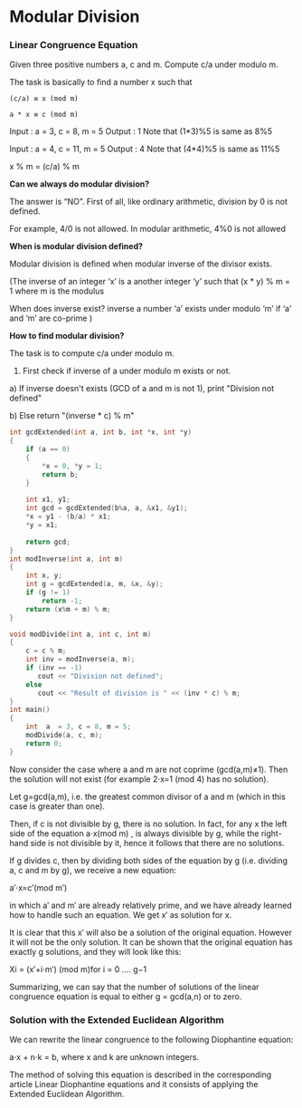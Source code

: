 # Modular Division

### Linear Congruence Equation


Given three positive numbers a, c and m. Compute c/a under modulo m.
  
The task is basically to find a number x such that 

`(c/a) ≡ x (mod m)`

 `a * x ≡ c (mod m)`


Input  : a  = 3, c = 8, m = 5
Output : 1
Note that (1*3)%5 is same as 8%5

Input  : a  = 4, c = 11, m = 5
Output : 4
Note that (4*4)%5 is same as 11%5

    
 x % m = (c/a) % m
    
**Can we always do modular division?**

The answer is “NO”. First of all, like ordinary arithmetic, division by 0 is not defined.
  
For example, 4/0 is not allowed. In modular arithmetic, 4%0 is not allowed

**When is modular division defined?**

Modular division is defined when modular inverse of the divisor exists.
  
(The inverse of an integer ‘x’ is a another integer ‘y’ such that (x * y) % m = 1 where m is the modulus

When does inverse exist? inverse a number ‘a’ exists under modulo ‘m’ if ‘a’ and ‘m’ are co-prime )

**How to find modular division?**

The task is to compute c/a under modulo m.
  
1) First check if inverse of a under modulo m exists or not. 
   
a) If inverse doesn't exists (GCD of a and m is not 1), print "Division not defined"

b) Else return  "(inverse * c) % m" 

```cpp
int gcdExtended(int a, int b, int *x, int *y) 
{ 
    if (a == 0) 
    { 
        *x = 0, *y = 1; 
        return b; 
    } 
  
    int x1, y1; 
    int gcd = gcdExtended(b%a, a, &x1, &y1); 
    *x = y1 - (b/a) * x1; 
    *y = x1; 
  
    return gcd; 
} 
int modInverse(int a, int m) 
{ 
    int x, y; 
    int g = gcdExtended(a, m, &x, &y); 
    if (g != 1) 
        return -1; 
    return (x%m + m) % m; 
} 

void modDivide(int a, int c, int m) 
{ 
    c = c % m; 
    int inv = modInverse(a, m); 
    if (inv == -1) 
       cout << "Division not defined"; 
    else
       cout << "Result of division is " << (inv * c) % m; 
} 
int main() 
{ 
    int  a  = 3, c = 8, m = 5; 
    modDivide(a, c, m); 
    return 0; 
} 
```
Now consider the case where a and m are not coprime (gcd(a,m)≠1). Then the solution will not exist (for example 2⋅x=1 (mod 4) has no solution).

Let g=gcd(a,m), i.e. the greatest common divisor of a and m (which in this case is greater than one).

Then, if c is not divisible by g, there is no solution. In fact, for any x the left side of the equation a⋅x(mod m) , is always divisible by g, while the right-hand side is not divisible by it, hence it follows that there are no solutions.

If g divides c, then by dividing both sides of the equation by g (i.e. dividing a, c and m by g), we receive a new equation:

a′⋅x=c′(mod m′)

in which a′ and m′ are already relatively prime, and we have already learned how to handle such an equation. We get x′ as solution for x.

It is clear that this x′ will also be a solution of the original equation. However it will not be the only solution. It can be shown that the original equation has exactly g solutions, and they will look like this:

Xi = (x′+i⋅m′) (mod m)for i = 0 .... g−1

Summarizing, we can say that the number of solutions of the linear congruence equation is equal to either g = gcd(a,n) or to zero.

### Solution with the Extended Euclidean Algorithm

We can rewrite the linear congruence to the following Diophantine equation:

a⋅x + n⋅k = b, where x and k are unknown integers.

The method of solving this equation is described in the corresponding article Linear Diophantine equations and it consists of applying the Extended Euclidean Algorithm.

